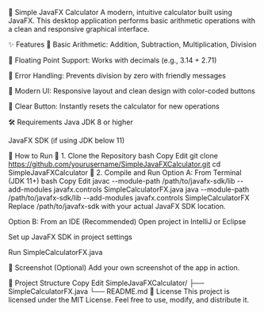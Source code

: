 🧮 Simple JavaFX Calculator
A modern, intuitive calculator built using JavaFX. This desktop application performs basic arithmetic operations with a clean and responsive graphical interface.


✨ Features
🧠 Basic Arithmetic: Addition, Subtraction, Multiplication, Division

🔢 Floating Point Support: Works with decimals (e.g., 3.14 + 2.71)

🎯 Error Handling: Prevents division by zero with friendly messages

🎨 Modern UI: Responsive layout and clean design with color-coded buttons

🧼 Clear Button: Instantly resets the calculator for new operations

🛠️ Requirements
Java JDK 8 or higher

JavaFX SDK (if using JDK below 11)

🚀 How to Run
📁 1. Clone the Repository
bash
Copy
Edit
git clone https://github.com/yourusername/SimpleJavaFXCalculator.git
cd SimpleJavaFXCalculator
🧪 2. Compile and Run
Option A: From Terminal (JDK 11+)
bash
Copy
Edit
javac --module-path /path/to/javafx-sdk/lib --add-modules javafx.controls SimpleCalculatorFX.java
java --module-path /path/to/javafx-sdk/lib --add-modules javafx.controls SimpleCalculatorFX
Replace /path/to/javafx-sdk with your actual JavaFX SDK location.

Option B: From an IDE (Recommended)
Open project in IntelliJ or Eclipse

Set up JavaFX SDK in project settings

Run SimpleCalculatorFX.java

📸 Screenshot
(Optional) Add your own screenshot of the app in action.

🧱 Project Structure
Copy
Edit
SimpleJavaFXCalculator/
├── SimpleCalculatorFX.java
└── README.md
📝 License
This project is licensed under the MIT License.
Feel free to use, modify, and distribute it.

